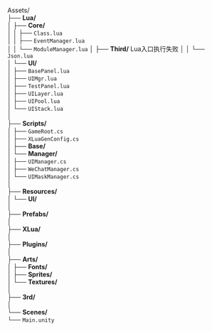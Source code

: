 Assets/  
├── **Lua/**                       <!-- 全部 Lua 脚本 -->  
│   ├── **Core/**                  <!-- 框架核心模块 -->  
│   │   ├── `Class.lua`            <!-- 基础类定义与继承系统 -->  
│   │   ├── `EventManager.lua`     <!-- 自定义事件总线 -->  
│   │   └── `ModuleManager.lua`    <!-- 模块管理器，控制模块生命周期 -->
│   ├── **Third/**                 <!-- 第三方 Lua 库 -->  Lua入口执行失败
│   │   └── `Json.lua`             <!-- JSON 编解码 -->  
│   └── **UI/**                    <!-- 各面板的 Lua 脚本 -->  
│       ├── `BasePanel.lua`        <!-- 面板基类 -->  
│       ├── `UIMgr.lua`            <!-- Lua 封装的 UI 管理接口 -->  
│       ├── `TestPanel.lua`        <!-- 示例面板逻辑 -->  
│       ├── `UILayer.lua`      <!-- 定义 UI 分层（底/中/顶层） -->  
│       ├── `UIPool.lua`       <!-- UI 对象池管理 -->  
│       └── `UIStack.lua`      <!-- 界面栈管理（入栈/出栈/回退） -->  
│  
├── **Scripts/**                   <!-- Unity C# 脚本 -->  
│   ├── `GameRoot.cs`              <!-- 游戏入口，Lua 环境初始化 -->  
│   ├── `XLuaGenConfig.cs`         <!-- XLua 绑定生成配置 -->  
│   ├── **Base/**                  <!-- 公共基础脚本 -->  
│   └── **Manager/**               <!-- 各类管理器 -->  
│       ├── `UIManager.cs`         <!-- Resources 异步加载 & 面板管理 -->  
│       ├── `WeChatManager.cs`     <!-- 微信平台集成 -->  
│       └── `UIMaskManager.cs`     <!-- UI 遮罩层管理 -->  
│  
├── **Resources/**                 <!-- Unity Resources（运行时加载） -->  
│   └── **UI/**                    <!-- 放 `Resources.LoadAsync("UI/…")` 的 Prefab、图集等 -->  
│  
├── **Prefabs/**                   <!-- 非 Resources 的预制体，手动/打包加载 -->  
│  
├── **XLua/**                      <!-- XLua 生成的绑定代码（LuaBinder、wraps 等） -->  
│  
├── **Plugins/**                   <!-- 第三方 Unity 插件（DLL、SO 等） -->  
│  
├── **Arts/**                      <!-- 美术资源 -->  
│   ├── **Fonts/**                 <!-- 字体文件 -->  
│   ├── **Sprites/**               <!-- 精灵图集及单张 -->  
│   └── **Textures/**              <!-- 大纹理、RawImage 用图 -->  
│  
├── **3rd/**                       <!-- 原生第三方库（其他语言/框架） -->  
│  
└── **Scenes/**                    <!-- Unity 场景 -->  
    └── `Main.unity`               <!-- 主场景入口 -->  
